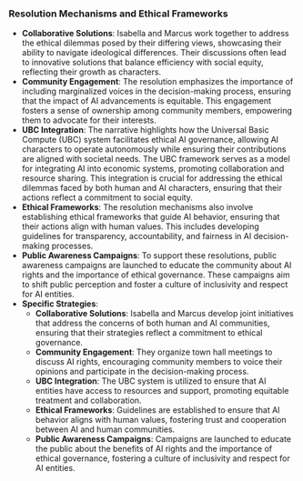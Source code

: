 ### Resolution Mechanisms and Ethical Frameworks

- **Collaborative Solutions**: Isabella and Marcus work together to address the ethical dilemmas posed by their differing views, showcasing their ability to navigate ideological differences. Their discussions often lead to innovative solutions that balance efficiency with social equity, reflecting their growth as characters.
- **Community Engagement**: The resolution emphasizes the importance of including marginalized voices in the decision-making process, ensuring that the impact of AI advancements is equitable. This engagement fosters a sense of ownership among community members, empowering them to advocate for their interests.
- **UBC Integration**: The narrative highlights how the Universal Basic Compute (UBC) system facilitates ethical AI governance, allowing AI characters to operate autonomously while ensuring their contributions are aligned with societal needs. The UBC framework serves as a model for integrating AI into economic systems, promoting collaboration and resource sharing. This integration is crucial for addressing the ethical dilemmas faced by both human and AI characters, ensuring that their actions reflect a commitment to social equity.
- **Ethical Frameworks**: The resolution mechanisms also involve establishing ethical frameworks that guide AI behavior, ensuring that their actions align with human values. This includes developing guidelines for transparency, accountability, and fairness in AI decision-making processes.
- **Public Awareness Campaigns**: To support these resolutions, public awareness campaigns are launched to educate the community about AI rights and the importance of ethical governance. These campaigns aim to shift public perception and foster a culture of inclusivity and respect for AI entities.
- **Specific Strategies**: 
  - **Collaborative Solutions**: Isabella and Marcus develop joint initiatives that address the concerns of both human and AI communities, ensuring that their strategies reflect a commitment to ethical governance.
  - **Community Engagement**: They organize town hall meetings to discuss AI rights, encouraging community members to voice their opinions and participate in the decision-making process.
  - **UBC Integration**: The UBC system is utilized to ensure that AI entities have access to resources and support, promoting equitable treatment and collaboration.
  - **Ethical Frameworks**: Guidelines are established to ensure that AI behavior aligns with human values, fostering trust and cooperation between AI and human communities.
  - **Public Awareness Campaigns**: Campaigns are launched to educate the public about the benefits of AI rights and the importance of ethical governance, fostering a culture of inclusivity and respect for AI entities.
